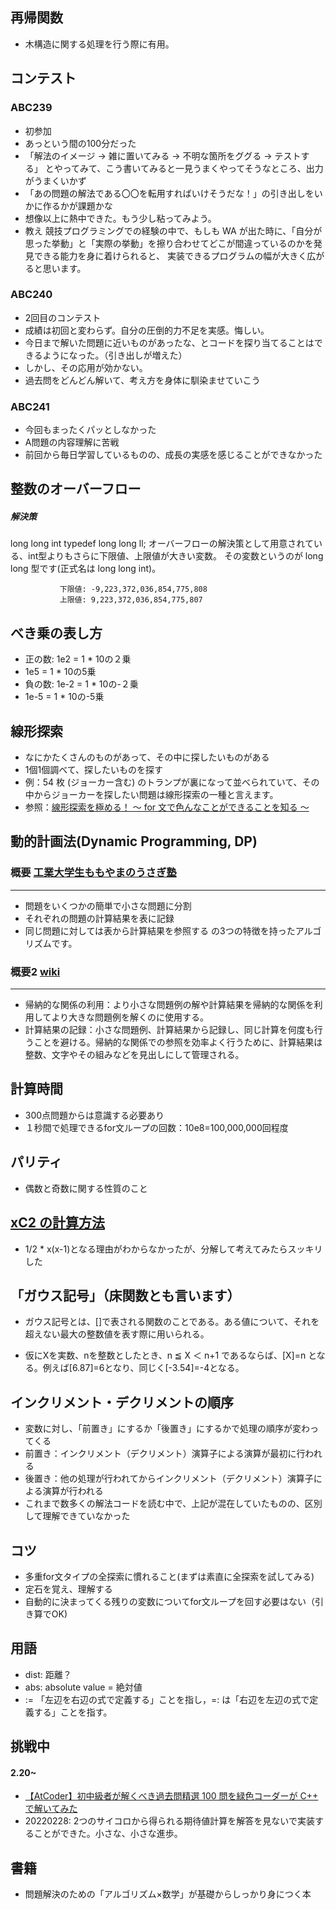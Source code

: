 ## 再帰関数

- 木構造に関する処理を行う際に有用。

## コンテスト

### ABC239

- 初参加
- あっという間の100分だった
- 「解法のイメージ → 雑に置いてみる → 不明な箇所をググる → テストする」 とやってみて、こう書いてみると一見うまくやってそうなところ、出力がうまくいかず
- 「あの問題の解法である〇〇を転用すればいけそうだな！」の引き出しをいかに作るかが課題かな
- 想像以上に熱中できた。もう少し粘ってみよう。
- 教え
            競技プログラミングでの経験の中で、もしも WA が出た時に、「自分が思った挙動」と「実際の挙動」を擦り合わせてどこが間違っているのかを発見できる能力を身に着けられると、
            実装できるプログラムの幅が大きく広がると思います。

### ABC240
- 2回目のコンテスト
- 成績は初回と変わらず。自分の圧倒的力不足を実感。悔しい。
- 今日まで解いた問題に近いものがあったな、とコードを探り当てることはできるようになった。（引き出しが増えた）
- しかし、その応用が効かない。
- 過去問をどんどん解いて、考え方を身体に馴染ませていこう

### ABC241
- 今回もまったくパッとしなかった
- A問題の内容理解に苦戦
- 前回から毎日学習しているものの、成長の実感を感じることができなかった

## 整数のオーバーフロー

##### 解決策

   long long int
   typedef long long ll;
               オーバーフローの解決策として用意されている、int型よりもさらに下限値、上限値が大きい変数。
               その変数というのが long long 型です(正式名は long long int)。

               下限値: -9,223,372,036,854,775,808
               上限値: 9,223,372,036,854,775,807

## べき乗の表し方

- 正の数: 1e2 = 1 * 10の２乗
- 1e5 = 1 * 10の5乗
- 負の数: 1e-2 = 1 * 10の-２乗
- 1e-5 = 1 * 10の-5乗

## 線形探索

- なにかたくさんのものがあって、その中に探したいものがある
- 1個1個調べて、探したいものを探す
- 例：54 枚 (ジョーカー含む) のトランプが裏になって並べられていて、その中からジョーカーを探したい問題は線形探索の一種と言えます。
- 参照：[線形探索を極める！ 〜 for 文で色んなことができることを知る 〜](https://qiita.com/drken/items/fdae15f6e9ede543b97a)

## 動的計画法(Dynamic Programming, DP)
### 概要 [工業大学生ももやまのうさぎ塾](https://www.momoyama-usagi.com/entry/info-algo-dp)

---
- 問題をいくつかの簡単で小さな問題に分割
- それぞれの問題の計算結果を表に記録
- 同じ問題に対しては表から計算結果を参照する
の3つの特徴を持ったアルゴリズムです。

### 概要2 [wiki](https://ja.wikipedia.org/wiki/%E5%8B%95%E7%9A%84%E8%A8%88%E7%94%BB%E6%B3%95)
---
- 帰納的な関係の利用：より小さな問題例の解や計算結果を帰納的な関係を利用してより大きな問題例を解くのに使用する。
- 計算結果の記録：小さな問題例、計算結果から記録し、同じ計算を何度も行うことを避ける。帰納的な関係での参照を効率よく行うために、計算結果は整数、文字やその組みなどを見出しにして管理される。


## 計算時間

- 300点問題からは意識する必要あり
- １秒間で処理できるfor文ループの回数：10e8=100,000,000回程度

## パリティ

- 偶数と奇数に関する性質のこと

## [xC2 の計算方法]((https://detail.chiebukuro.yahoo.co.jp/qa/question_detail/q12244719217?__ysp=WEMtMg%3D%3D))
- 1/2 * x(x-1)となる理由がわからなかったが、分解して考えてみたらスッキリした

## 「ガウス記号」（床関数とも言います）
- ガウス記号とは、[]で表される関数のことである。ある値について、それを超えない最大の整数値を表す際に用いられる。

- 仮にXを実数、nを整数としたとき、n ≦ X ＜ n+1 であるならば、[X]=n となる。例えば[6.87]=6となり、同じく[-3.54]=-4となる。

## インクリメント・デクリメントの順序
- 変数に対し、「前置き」にするか「後置き」にするかで処理の順序が変わってくる
- 前置き：インクリメント（デクリメント）演算子による演算が最初に行われる
- 後置き：他の処理が行われてからインクリメント（デクリメント）演算子による演算が行われる
- これまで数多くの解法コードを読む中で、上記が混在していたものの、区別して理解できていなかった


## コツ

- 多重for文タイプの全探索に慣れること(まずは素直に全探索を試してみる)
- 定石を覚え、理解する
- 自動的に決まってくる残りの変数についてfor文ループを回す必要はない（引き算でOK)

## 用語

- dist: 距離？
- abs: absolute value = 絶対値
- := 「左辺を右辺の式で定義する」ことを指し，=: は「右辺を左辺の式で定義する」ことを指す。

## 挑戦中
#### 2.20~
- [【AtCoder】初中級者が解くべき過去問精選 100 問を緑色コーダーが C++ で解いてみた](https://atug.tokyo/?p=104)
- 20220228: 2つのサイコロから得られる期待値計算を解答を見ないで実装することができた。小さな、小さな進歩。

## 書籍
- 問題解決のための「アルゴリズム×数学」が基礎からしっかり身につく本